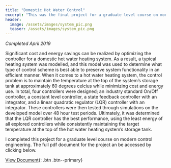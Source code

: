 ```yaml
---
title: "Domestic Hot Water Control"
excerpt: "This was the final project for a graduate level course on modern control engineering."
header:
  image: /assets/images/system_pic.png
  teaser: /assets/images/system_pic.png
---
```

*Completed April 2019*

Significant cost and energy savings can be realized by optimizing the controller for a domestic hot water heating system. As a result, a typical heating system was modelled, and
this model was used to determine what type of control scheme is best able to preserve system functionality in an efficient manner. When it comes to a hot water heating system, the control problem is to maintain the temperature at the top of the system’s storage tank at approximately 60 degrees celcius while minimizing cost and energy use. In total, four controllers were designed; an industry standard On/Off controller, a constant level controller, a state feedback controller with an integrator, and a linear quadratic
regulator (LQR) controller with an integrator. These controllers were then tested through simulations on the developed model over 48 hour test periods. Ultimately, it was determined that the LQR controller has the best performance, using the least energy of all explored controllers while consistently maintaining the target temperature at the top of the hot water heating system’s storage tank.

I completed this project for a graduate level course on modern control engineering. The full pdf document for the project an be accessed by clicking below.

[View Document](/projects/JacobMorrison_DomesticHotWaterControl.pdf){: .btn .btn--primary}